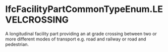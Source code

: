 IfcFacilityPartCommonTypeEnum.LEVELCROSSING
===========================================
A longitudinal facility part providing an at grade crossing between two or
more different modes of transport e.g. road and railway or road and
pedestrian.


